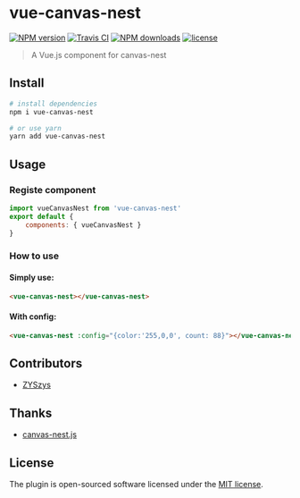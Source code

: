 # vue-canvas-nest

[![NPM version](https://img.shields.io/npm/v/vue-canvas-nest.svg?style=flat)](https://npmjs.org/package/vue-canvas-nest)
[![Travis CI](https://travis-ci.org/ZYSzys/vue-canvas-nest.svg?branch=master)](https://travis-ci.org/ZYSzys/vue-canvas-nest)
[![NPM downloads](http://img.shields.io/npm/dm/vue-canvas-nest.svg?style=flat)](https://npmjs.org/package/vue-canvas-nest)
[![license](https://img.shields.io/github/license/ZYSzys/vue-canvas-nest.svg)](https://github.com/ZYSzys/vue-canvas-nest/blob/master/LICENSE)

> A Vue.js component for canvas-nest

## Install

``` bash
# install dependencies
npm i vue-canvas-nest

# or use yarn
yarn add vue-canvas-nest
```

## Usage

### Registe component
```js
import vueCanvasNest from 'vue-canvas-nest'
export default {
    components: { vueCanvasNest }
}

```

### How to use

#### Simply use:
```html
<vue-canvas-nest></vue-canvas-nest>
```

#### With config:
```html
<vue-canvas-nest :config="{color:'255,0,0', count: 88}"></vue-canvas-nest>
```

## Contributors
- [ZYSzys](https://github.com/ZYSzys)

## Thanks
- [canvas-nest.js](https://github.com/hustcc/canvas-nest.js)

## License

The plugin is open-sourced software licensed under the [MIT license](https://opensource.org/licenses/MIT).
